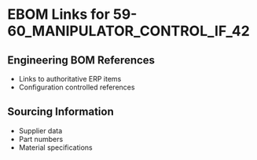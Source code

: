 # EBOM Links for 59-60_MANIPULATOR_CONTROL_IF_42

## Engineering BOM References
- Links to authoritative ERP items
- Configuration controlled references

## Sourcing Information
- Supplier data
- Part numbers
- Material specifications
